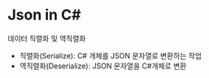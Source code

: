 # Json in C&#35;

데이터 직렬화 및 역직렬화
- 직렬화(Serialize): C# 개체를 JSON 문자열로 변환하는 작업
- 역직렬화(Deserialize): JSON 문자열을 C#개체로 변환
